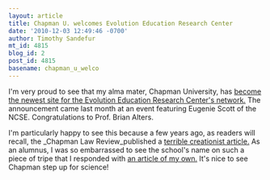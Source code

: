```yaml
---
layout: article
title: Chapman U. welcomes Evolution Education Research Center
date: '2010-12-03 12:49:46 -0700'
author: Timothy Sandefur
mt_id: 4815
blog_id: 2
post_id: 4815
basename: chapman_u_welco
---
```

I'm very proud to see that my alma mater, Chapman University, has [become the newest site for the Evolution Education Research Center's network.](http://chapmannews.wordpress.com/2010/10/12/chapman-teams-with-harvard-mcgill-in-evolution-center-expansion/) The announcement came last month at an event featuring Eugenie Scott of the NCSE. Congratulations to Prof. Brian Alters.

I'm particularly happy to see this because a few years ago, as readers will recall, the _Chapman Law Review_published a [terrible creationist article.](http://agaperevolution.files.wordpress.com/2007/09/trask_esi_clr.pdf) As an alumnus, I was so embarrassed to see the school's name on such a piece of tripe that I responded with [an article of my own.](http://papers.ssrn.com/sol3/papers.cfm?abstract_id=1088905) It's nice to see Chapman step up for science!
